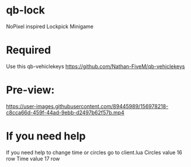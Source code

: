 # qb-lock
NoPixel inspired Lockpick Minigame

# Required
Use this qb-vehiclekeys 
https://github.com/Nathan-FiveM/qb-vehiclekeys

# Pre-view:

https://user-images.githubusercontent.com/89445989/156978218-c8cca66d-459f-44ad-9ebb-d2497b62f57b.mp4


# If you need help

If you need help to change time or circles go to client.lua
Circles value 16 row
Time value  17 row

